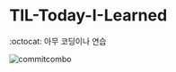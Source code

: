 # TIL-Today-I-Learned
:octocat: 아무 코딩이나 연습

![commitcombo](http://commitcombo.com/get?user=hu1won&theme=DeepOcean-mini)
